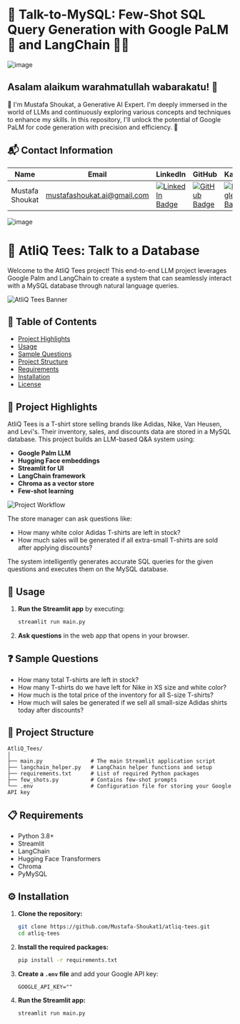 # 💬 Talk-to-MySQL: Few-Shot SQL Query Generation with Google PaLM 🧠 and LangChain 🔗🚀

![image](https://github.com/user-attachments/assets/94a21c71-e5c9-4c59-b9b5-8cb085f087f3)


## Asalam alaikum warahmatullah wabarakatu! 🌟

👋 I'm Mustafa Shoukat, a Generative AI Expert. I'm deeply immersed in the world of LLMs and continuously exploring various concepts and techniques to enhance my skills. In this repository, I'll unlock the potential of Google PaLM for code generation with precision and efficiency. 🚀

## 📬 Contact Information

| Name            | Email                           | LinkedIn                                                        | GitHub                                              | Kaggle                                               | LeetCode                                                 |
|-----------------|---------------------------------|-----------------------------------------------------------------|-----------------------------------------------------|-----------------------------------------------------|----------------------------------------------------------|
| Mustafa Shoukat | mustafashoukat.ai@gmail.com     | [![LinkedIn Badge](https://img.shields.io/badge/-LinkedIn-blue)](https://www.linkedin.com/in/mustafashoukat/)   | [![GitHub Badge](https://img.shields.io/badge/-GitHub-black)](https://github.com/Mustafa-Shoukat1) | [![Kaggle Badge](https://img.shields.io/badge/-Kaggle-blue)](https://www.kaggle.com/mustafashoukat) | [![LeetCode Badge](https://img.shields.io/badge/-LeetCode-orange)](https://leetcode.com/u/MustafaShoukat/) |

![image](https://github.com/user-attachments/assets/36cd834c-8f6e-4609-8d3a-cad65fb7c2e3)

# 🛒 AtliQ Tees: Talk to a Database

Welcome to the AtliQ Tees project! This end-to-end LLM project leverages Google Palm and LangChain to create a system that can seamlessly interact with a MySQL database through natural language queries.

![AtliQ Tees Banner](https://via.placeholder.com/1200x400.png?text=AtliQ+Tees+Project+Banner)

## 📜 Table of Contents
- [Project Highlights](#project-highlights)
- [Usage](#usage)
- [Sample Questions](#sample-questions)
- [Project Structure](#project-structure)
- [Requirements](#requirements)
- [Installation](#installation)
- [License](#license)

## 🎯 Project Highlights

AtliQ Tees is a T-shirt store selling brands like Adidas, Nike, Van Heusen, and Levi's. Their inventory, sales, and discounts data are stored in a MySQL database. This project builds an LLM-based Q&A system using:
- **Google Palm LLM**
- **Hugging Face embeddings**
- **Streamlit for UI**
- **LangChain framework**
- **Chroma as a vector store**
- **Few-shot learning**

![Project Workflow](https://via.placeholder.com/800x400.png?text=Project+Workflow)

The store manager can ask questions like:
- How many white color Adidas T-shirts are left in stock?
- How much sales will be generated if all extra-small T-shirts are sold after applying discounts?

The system intelligently generates accurate SQL queries for the given questions and executes them on the MySQL database.

## 🚀 Usage

1. **Run the Streamlit app** by executing:
    ```bash
    streamlit run main.py
    ```

2. **Ask questions** in the web app that opens in your browser.

## ❓ Sample Questions

- How many total T-shirts are left in stock?
- How many T-shirts do we have left for Nike in XS size and white color?
- How much is the total price of the inventory for all S-size T-shirts?
- How much will sales be generated if we sell all small-size Adidas shirts today after discounts?

## 📁 Project Structure

```plaintext
AtliQ_Tees/
│
├── main.py               # The main Streamlit application script
├── langchain_helper.py   # LangChain helper functions and setup
├── requirements.txt      # List of required Python packages
├── few_shots.py          # Contains few-shot prompts
└── .env                  # Configuration file for storing your Google API key
```

## 📋 Requirements

- Python 3.8+
- Streamlit
- LangChain
- Hugging Face Transformers
- Chroma
- PyMySQL

## ⚙️ Installation

1. **Clone the repository:**
    ```bash
    git clone https://github.com/Mustafa-Shoukat1/atliq-tees.git
    cd atliq-tees
    ```

2. **Install the required packages:**
    ```bash
    pip install -r requirements.txt
    ```

3. **Create a `.env` file** and add your Google API key:
    ```env
    GOOGLE_API_KEY="" 
    ```

4. **Run the Streamlit app:**
    ```bash
    streamlit run main.py
    ```
